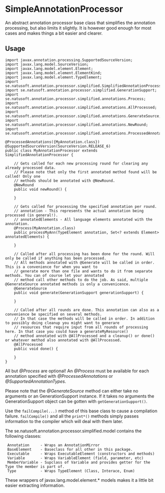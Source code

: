 # SimpleAnnotationProcessor

An abstract annotation processor base class that simplifies the annotation processing, but also limits it slightly. It is however good enough for most cases and makes things a bit easier and clearer.

## Usage

    import javax.annotation.processing.SupportedSourceVersion;
    import javax.lang.model.SourceVersion;
    import javax.lang.model.element.Element;
    import javax.lang.model.element.ElementKind;
    import javax.lang.model.element.TypeElement;
    import se.natusoft.annotation.processor.simplified.SimplifiedAnnotationProcessor;
    import se.natusoft.annotation.processor.simplified.GenerationSupport;
    import se.natusoft.annotation.processor.simplified.annotations.Process;
    import se.natusoft.annotation.processor.simplified.annotations.AllProcessed;
    import se.natusoft.annotation.processor.simplified.annotations.GenerateSource;
    import se.natusoft.annotation.processor.simplified.annotations.NewRound;
    import se.natusoft.annotation.processor.simplified.annotations.ProcessedAnnotations;
  
    @ProcessedAnnotations({MyAnnotation.class})
    @SupportedSourceVersion(SourceVersion.RELEASE_6)
    public class MyAnnotationProcessor extends SimplifiedAnnotationProcessor {
  
        // Gets called for each new processing round for clearing any already processed data.
        // Please note that only the first annotated method found will be called! Only one
        // methods should be annotated with @NewRound.
        @NewRound 
        public void newRound() { 
           
        }
  
        // Gets called for processing the specified annotation per round.
        // annotation - This represents the actual annotation being processed (in general!).
        // annotatedElements - All language elements annotated with the annotation.
        @Process(MyAnnotation.class)
        public processMyAnn(TypeElement annotation, Set<? extends Element> annotatedElements) {
  
        }
  
        // Called after all processing has been done for the round. Will only be called if anything has been processed.
        // All methods annotated with @Generate will be called in order. This is a convenience for when you want to
        // generate more than one file and wants to do it from separate methods. You can of course let your annotated
        // method call other methods to do the job. As said, multiple @GenerateSource annotated methods is only a convenicence.
        @GenerateSource 
        public void generate(GenerationSupport generationSupport) {
  
        }
  
        // Called after all rounds are done. This annotation can also as a convenience be specified on several methods.
        // In that case the methods will be called in order. In addition to possibly doing cleanup you might want to generare
        // resources that require input from all rounds of processing here. In that case you could have a generateMyResource()
        // method annotated with @AllProcessed and a cleanup() or done() or whatever method also annotated with @AllProcessed.
        @AllProcessed 
        public void done() {
  
        }
    }

All but _@Process_ are optional! An _@Process_ must be available for each annotation specified with _@ProcessedAnnotations_ or _@SupportedAnnotationTypes_.

Please note that the _@GenerateSource_ method can either take no arguments or an GenerationSupport instance. If it takes no arguments the GenerationSupport object can be gotten with `getGenerationSupport()`.

Use the `failCompile(...)` method of this base class to cause a compilation failure. `failCompile()` and all the `print*()` methods simply passes information to the compiler which will deal with them later.

The se.natusoft.annotation.processor.simplified.model contains the following classes:
   
     Annotation     - Wraps an AnnotationMirror
     BaseElement    - Baseclass for all other in this package.
     Executable     - Wraps ExecutableElement (constructors and methods)
     Variable       - Wraps VariableElement (field, parameter, etc)
     MemberVariable - Supclass of Variable and provides getter for the Type the member is part of.
     Type           - Wraps TypeElement (Class, Interace, Enum)

These wrappers of javax.lang.model.element.* models makes it a little bit easier extracting information.

